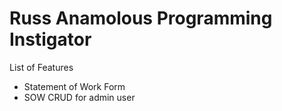 Russ Anamolous Programming Instigator
===============================

List of Features
* Statement of Work Form
* SOW CRUD for admin user